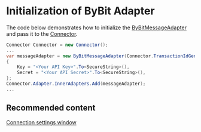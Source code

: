 # Initialization of ByBit Adapter

The code below demonstrates how to initialize the [ByBitMessageAdapter](xref:StockSharp.ByBit.ByBitMessageAdapter) and pass it to the [Connector](xref:StockSharp.Algo.Connector).

```cs
Connector Connector = new Connector();
...
var messageAdapter = new ByBitMessageAdapter(Connector.TransactionIdGenerator)
{
	Key = "<Your API Key>".To<SecureString>(),
	Secret = "<Your API Secret>".To<SecureString>(),
};
Connector.Adapter.InnerAdapters.Add(messageAdapter);
...

```

## Recommended content

[Connection settings window](../../../graphical_user_interface/connection_settings_window.md)
